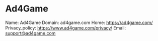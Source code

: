 
# Ad4Game

Name: Ad4Game
Domain: ad4game.com
Home: https://ad4game.com/
Privacy_policy: https://www.ad4game.com/privacy/
Email: support@ad4game.com
